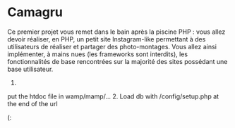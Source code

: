 # Camagru
Ce premier projet vous remet dans le bain après la piscine PHP : vous allez devoir réaliser, en PHP, un petit site Instagram-like permettant à des utilisateurs de réaliser et partager des photo-montages. Vous allez ainsi implémenter, à mains nues (les frameworks sont interdits), les fonctionnalités de base rencontrées sur la majorité des sites possédant une base utilisateur.


1.  
  put the htdoc file in wamp/mamp/... 
2.
  Load db with /config/setup.php at the end of the url
  
 (:
